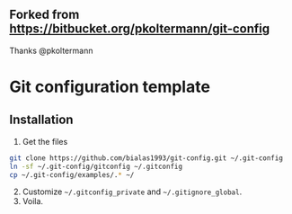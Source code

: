 Forked from https://bitbucket.org/pkoltermann/git-config
--------------------------------------------------------
Thanks @pkoltermann

# Git configuration template

## Installation

1. Get the files

```bash
git clone https://github.com/bialas1993/git-config.git ~/.git-config
ln -sf ~/.git-config/gitconfig ~/.gitconfig
cp ~/.git-config/examples/.* ~/
```

2. Customize `~/.gitconfig_private` and `~/.gitignore_global`.
3. Voila.
